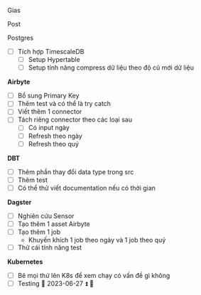 
Gias

Post

Postgres
- [ ] Tích hợp TimescaleDB 
	- [ ] Setup Hypertable
	- [ ] Setup tính năng compress dữ liệu theo độ cũ mới dữ liệu

**Airbyte**
- [ ] Bổ sung Primary Key
- [ ] Thêm test và có thể là try catch
- [ ] Viết thêm 1 connector
- [ ] Tách riêng connector theo các loại sau
	- [ ] Có input ngày
	- [ ] Refresh theo ngày
	- [ ] Refresh theo quý

**DBT**
- [ ] Thêm phần thay đổi data type trong src
- [ ] Thêm test
- [ ] Có thể thử viết documentation nếu có thời gian

**Dagster**
- [ ] Nghiên cứu Sensor
- [ ] Tạo thêm 1 asset Airbyte 
- [ ] Tạo thêm 1 job
	- Khuyến khích 1 job theo ngày và 1 job theo quý
- [ ] Thử cái tính năng test

**Kubernetes**
- [ ] Bê mọi thứ lên K8s để xem chạy có vấn đề gì không 
- [ ] Testing 📅 2023-06-27 ⏫ 🔁 